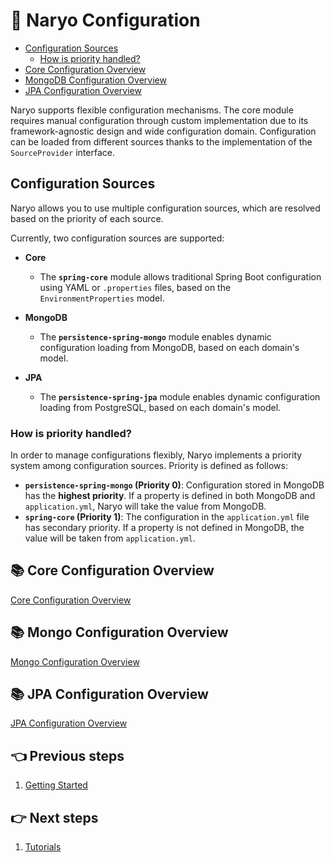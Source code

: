 # 🎉 Naryo Configuration

- [Configuration Sources](#configuration-sources)
  - [How is priority handled?](#how-is-priority-handled)
- [Core Configuration Overview](#-core-configuration-overview)
- [MongoDB Configuration Overview](#-mongo-configuration-overview)
- [JPA Configuration Overview](#-jpa-configuration-overview)

Naryo supports flexible configuration mechanisms. The core module requires manual configuration through custom
implementation due to its framework-agnostic design and wide configuration domain. Configuration can be loaded from
different sources thanks to the implementation of the `SourceProvider` interface.

## Configuration Sources

Naryo allows you to use multiple configuration sources, which are resolved based on the priority of each source.

Currently, two configuration sources are supported:

- **Core**
  - The **`spring-core`** module allows traditional Spring Boot configuration using YAML or `.properties` files, based on the `EnvironmentProperties` model.

- **MongoDB**
  - The **`persistence-spring-mongo`** module enables dynamic configuration loading from MongoDB, based on each domain's model.

- **JPA**
    - The **`persistence-spring-jpa`** module enables dynamic configuration loading from PostgreSQL, based on each domain's model.

### How is priority handled?
In order to manage configurations flexibly, Naryo implements a priority system among configuration sources. Priority is defined as follows:

- **`persistence-spring-mongo` (Priority 0)**: Configuration stored in MongoDB has the **highest priority**. If a property is defined in both MongoDB and `application.yml`, Naryo will take the value from MongoDB.
- **`spring-core` (Priority 1)**: The configuration in the `application.yml` file has secondary priority. If a property is not defined in MongoDB, the value will be taken from `application.yml`.

## 📚 Core Configuration Overview

[Core Configuration Overview](./configuration-core.md)

## 📚 Mongo Configuration Overview

[Mongo Configuration Overview](./configuration-mongo.md)

## 📚 JPA Configuration Overview

[JPA Configuration Overview](./configuration-jpa.md)

## 👈 Previous steps

1. [Getting Started](../getting_started.md)

## 👉 Next steps

1. [Tutorials](../tutorials/index.md)
